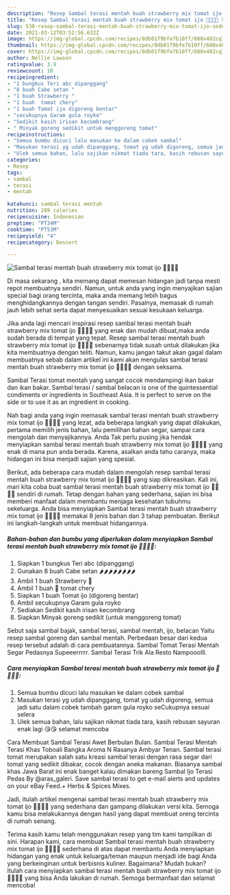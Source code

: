 ```yaml
---
description: "Resep Sambal terasi mentah buah strawberry mix tomat ijo 🍓🍓🍅🍅 Sederhana Untuk Jualan"
title: "Resep Sambal terasi mentah buah strawberry mix tomat ijo 🍓🍓🍅🍅 Sederhana Untuk Jualan"
slug: 530-resep-sambal-terasi-mentah-buah-strawberry-mix-tomat-ijo-sederhana-untuk-jualan
date: 2021-03-12T03:52:56.632Z
image: https://img-global.cpcdn.com/recipes/8db01f9bfe7b10ff/680x482cq70/sambal-terasi-mentah-buah-strawberry-mix-tomat-ijo-🍓🍓🍅🍅-foto-resep-utama.jpg
thumbnail: https://img-global.cpcdn.com/recipes/8db01f9bfe7b10ff/680x482cq70/sambal-terasi-mentah-buah-strawberry-mix-tomat-ijo-🍓🍓🍅🍅-foto-resep-utama.jpg
cover: https://img-global.cpcdn.com/recipes/8db01f9bfe7b10ff/680x482cq70/sambal-terasi-mentah-buah-strawberry-mix-tomat-ijo-🍓🍓🍅🍅-foto-resep-utama.jpg
author: Nellie Lawson
ratingvalue: 3.9
reviewcount: 10
recipeingredient:
- "1 bungkus Teri abc dipanggang"
- "8 buah Cabe setan "
- "1 buah Strawberry "
- "1 buah  tomat chery"
- "1 buah Tomat ijo digoreng bentar"
- "secukupnya Garam gula royko"
- "Sedikit kasih irisan kecombrang"
- " Minyak goreng sedikit untuk menggoreng tomat"
recipeinstructions:
- "Semua bumbu dicuci lalu masukan ke dalam cobek sambal"
- "Masukan terasi yg udah dipanggang, tomat yg udah digoreng, semua jadi satu dalam cobek tambah garam gula royko seCukupnya sesuai selera"
- "Ulek semua bahan, lalu sajikan nikmat tiada tara, kasih rebusan sayuran enak lagi 😘😘 selamat mencoba"
categories:
- Resep
tags:
- sambal
- terasi
- mentah

katakunci: sambal terasi mentah 
nutrition: 289 calories
recipecuisine: Indonesian
preptime: "PT34M"
cooktime: "PT53M"
recipeyield: "4"
recipecategory: Dessert

---
```



![Sambal terasi mentah buah strawberry mix tomat ijo 🍓🍓🍅🍅](https://img-global.cpcdn.com/recipes/8db01f9bfe7b10ff/680x482cq70/sambal-terasi-mentah-buah-strawberry-mix-tomat-ijo-🍓🍓🍅🍅-foto-resep-utama.jpg)

Di masa  sekarang , kita memang dapat memesan hidangan jadi tanpa mesti repot membuatnya sendiri. Namun, untuk anda yang ingin menyajikan sajian special bagi orang tercinta, maka anda memang lebih bagus menghidangkannya dengan tangan sendiri. Pasalnya, memasak di rumah jauh lebih sehat serta dapat menyesuaikan sesuai kesukaan keluarga.

Jika anda lagi mencari inspirasi resep sambal terasi mentah buah strawberry mix tomat ijo 🍓🍓🍅🍅 yang enak dan mudah dibuat,maka anda sudah berada di tempat yang tepat. Resep sambal terasi mentah buah strawberry mix tomat ijo 🍓🍓🍅🍅  sebenarnya tidak susah untuk dilakukan jika kita membuatnya dengan teliti. Namun, kamu jangan takut akan gagal dalam membuatnya 
sebab dalam artikel ini kami akan mengulas sambal terasi mentah buah strawberry mix tomat ijo 🍓🍓🍅🍅 dengan seksama.  

Sambal Terasi tomat mentah yang sangat cocok mendampingi ikan bakar dan ikan bakar. Sambal terasi / sambal belacan is one of the quintessential condiments or ingredients in Southeast Asia. It is perfect to serve on the side or to use it as an ingredient in cooking.

Nah bagi anda yang ingin memasak sambal terasi mentah buah strawberry mix tomat ijo 🍓🍓🍅🍅 yang lezat, ada beberapa langkah yang dapat dilakukan, pertama memilih jenis bahan, lalu pemilihan bahan segar, sampai cara mengolah dan menyajikannya. Anda Tak perlu pusing jika hendak menyiapkan sambal terasi mentah buah strawberry mix tomat ijo 🍓🍓🍅🍅 yang enak di mana pun anda berada. Karena, asalkan anda  tahu caranya, maka hidangan ini bisa menjadi sajian yang spesial.

Berikut, ada beberapa cara mudah dalam mengolah resep sambal terasi mentah buah strawberry mix tomat ijo 🍓🍓🍅🍅 yang siap dikreasikan. Kali ini, mari kita coba buat sambal terasi mentah buah strawberry mix tomat ijo 🍓🍓🍅🍅 sendiri di rumah. Tetap dengan bahan yang sederhana, sajian ini bisa memberi manfaat dalam membantu menjaga kesehatan tubuhmu sekeluarga. Anda bisa menyiapkan Sambal terasi mentah buah strawberry mix tomat ijo 🍓🍓🍅🍅 memakai 8 jenis bahan dan 3 tahap pembuatan. Berikut ini langkah-langkah untuk membuat hidangannya.

<!--inarticleads1-->

##### Bahan-bahan dan bumbu yang diperlukan dalam menyiapkan Sambal terasi mentah buah strawberry mix tomat ijo 🍓🍓🍅🍅:

1. Siapkan 1 bungkus Teri abc (dipanggang)
1. Gunakan 8 buah Cabe setan 🌶🌶🌶🌶🌶🌶🌶🌶
1. Ambil 1 buah Strawberry 🍓
1. Ambil 1 buah 🍅 tomat chery
1. Siapkan 1 buah Tomat ijo (digoreng bentar)
1. Ambil secukupnya Garam gula royko
1. Sediakan Sedikit kasih irisan kecombrang
1. Siapkan  Minyak goreng sedikit (untuk menggoreng tomat)


Sebut saja sambal bajak, sambal terasi, sambal mentah, ijo, belacan Yaitu resep sambal goreng dan sambal mentah. Perbedaan besar dari kedua resep tersebut adalah di cara pembuatannya. Sambal Tomat Terasi Mentah Segar Pedasnya Supeeerrrrr. Sambal Terasi Trik Ala Resto Nampooolll. 

<!--inarticleads2-->

##### Cara menyiapkan Sambal terasi mentah buah strawberry mix tomat ijo 🍓🍓🍅🍅:

1. Semua bumbu dicuci lalu masukan ke dalam cobek sambal
1. Masukan terasi yg udah dipanggang, tomat yg udah digoreng, semua jadi satu dalam cobek tambah garam gula royko seCukupnya sesuai selera
1. Ulek semua bahan, lalu sajikan nikmat tiada tara, kasih rebusan sayuran enak lagi 😘😘 selamat mencoba


Cara Membuat Sambal Terasi Awet Berbulan Bulan. Sambal Terasi Mentah Terasi Khas Toboali Bangka Aroma N Rasanya Ambyar Tenan. Sambal terasi tomat merupakan salah satu kreasi sambal terasi dengan rasa segar dari tomat yang sedikit dibakar, cocok dengan aneka makanan. Biasanya sambal khas Jawa Barat ini enak banget kalau dimakan bareng Sambal Ijo Terasi Pedas By @aras_galeri. Save sambal terasi to get e-mail alerts and updates on your eBay Feed.+ Herbs &amp; Spices Mixes. 

Jadi, itulah artikel mengenai  sambal terasi mentah buah strawberry mix tomat ijo 🍓🍓🍅🍅  yang sederhana dan gampang dilakukan versi kita. Semoga kamu bisa melakukannya dengan hasil yang dapat membuat oreng tercinta di rumah senang. 

Terima kasih kamu telah menggunakan resep yang tim kami tampilkan di sini. Harapan kami, cara membuat  Sambal terasi mentah buah strawberry mix tomat ijo 🍓🍓🍅🍅 sederhana di atas dapat membantu Anda menyiapkan hidangan yang enak untuk keluarga/teman maupun menjadi ide bagi Anda yang berkeinginan untuk berbisnis kuliner. Bagaimana? Mudah bukan? Itulah cara menyiapkan sambal terasi mentah buah strawberry mix tomat ijo 🍓🍓🍅🍅 yang bisa Anda lakukan di rumah. Semoga bermanfaat dan selamat mencoba!

